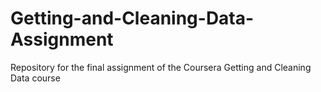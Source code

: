 # Getting-and-Cleaning-Data-Assignment
Repository for the final assignment of the Coursera Getting and Cleaning Data course

